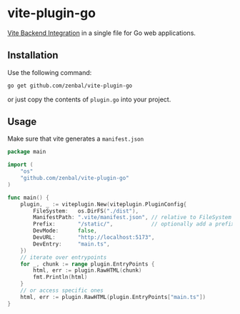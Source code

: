 # vite-plugin-go

[Vite Backend Integration](https://vitejs.dev/guide/backend-integration) in a single file for Go web applications.

## Installation

Use the following command:

```bash
go get github.com/zenbal/vite-plugin-go
```

or just copy the contents of `plugin.go` into your project.

## Usage

Make sure that vite generates a `manifest.json`

```go
package main

import (
    "os"
    "github.com/zenbal/vite-plugin-go"
)

func main() {
    plugin, _ := viteplugin.New(viteplugin.PluginConfig{
        FileSystem:   os.DirFS("./dist"),
        ManifestPath: ".vite/manifest.json", // relative to FileSystem
        Prefix:       "/static/",            // optionally add a prefix for file URLs (has no effect in development mode)
        DevMode:      false,
        DevURL:       "http://localhost:5173",
        DevEntry:     "main.ts",
    })
    // iterate over entrypoints
    for _, chunk := range plugin.EntryPoints {
        html, err := plugin.RawHTML(chunk)
        fmt.Println(html)
    }
    // or access specific ones
    html, err := plugin.RawHTML(plugin.EntryPoints["main.ts"])
}
```
